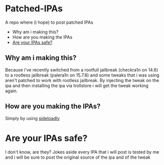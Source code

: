 
# Patched-IPAs
A repo where (i hope) to post patched IPAs 

 - Why am i making this?
 - How are you making the IPAs
 - [Are your IPAs safe?](#Are-your-IPAs-safe?)
 
## Why am i making this?
Because i've recently switched from a rootfull jailbreak (checkra1n on 14.6) to a rootless jailbreak (palera1n on 15.7.8) and some tweaks that i was using aren't patched to work with rootless jailbreak. By injecting the tweak on the ipa and then installing the ipa via trollstore i will get the tweak working again.
## How are you making the IPAs?
Simply by using [sideloadly](https://sideloadly.io/)  
# Are your IPAs safe?
I don't know, are they? Jokes aside every IPA that i will post is tested by me and i will be sure to post the original source of the ipa and of the tweak

